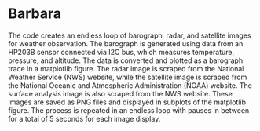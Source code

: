 # Barbara
The code creates an endless loop of barograph, radar, and satellite images for weather observation. The barograph is generated using data from an HP203B sensor connected via I2C bus, which measures temperature, pressure, and altitude. The data is converted and plotted as a barograph trace in a matplotlib figure. The radar image is scraped from the National Weather Service (NWS) website, while the satellite image is scraped from the National Oceanic and Atmospheric Administration (NOAA) website. The surface analysis image is also scraped from the NWS website. These images are saved as PNG files and displayed in subplots of the matplotlib figure. The process is repeated in an endless loop with pauses in between for a total of 5 seconds for each image display.
